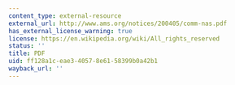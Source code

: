 ```yaml
---
content_type: external-resource
external_url: http://www.ams.org/notices/200405/comm-nas.pdf
has_external_license_warning: true
license: https://en.wikipedia.org/wiki/All_rights_reserved
status: ''
title: PDF
uid: ff128a1c-eae3-4057-8e61-58399b0a42b1
wayback_url: ''
---
```

